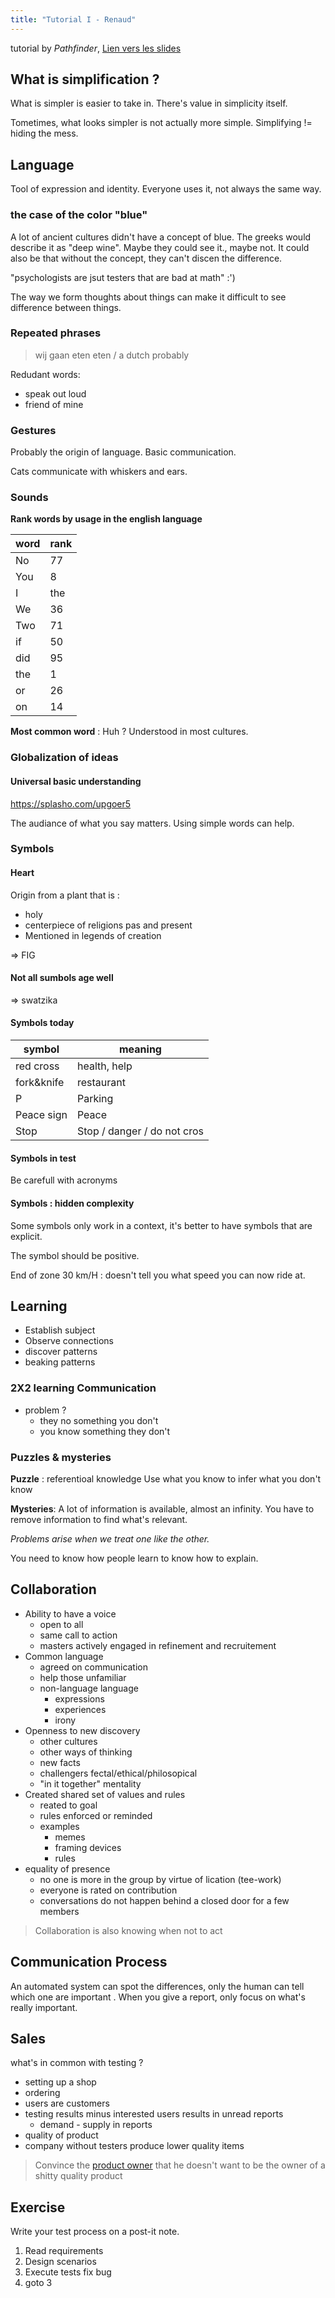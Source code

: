 ```yaml
---
title: "Tutorial I - Renaud"
---
```


tutorial by _Pathfinder_, [Lien vers les slides]()

## What is simplification ?

What is simpler  is easier to take in.
There's value in simplicity itself.

Tometimes, what looks simpler is not actually more simple.
Simplifying != hiding the mess.

## Language

Tool of expression and identity.
Everyone uses it, not always the same way.

### the case of the color "blue"
 A lot of ancient cultures didn't have a concept of blue.
 The greeks would describe it as "deep wine".
 Maybe they could see it., maybe not.
 It could also be that without the concept, they can't discen the difference.
 
"psychologists are jsut testers that are bad at math" :')

The way we form thoughts about things can make it difficult to see difference between things.

### Repeated phrases

> wij gaan eten eten
/ a dutch probably

Redudant words:
- speak out loud
- friend of mine

### Gestures
Probably the origin of language. 
Basic communication.

Cats communicate with whiskers and ears.

### Sounds
**Rank words by usage in the english language**

| word | rank |
| ---- | ---- |
| No   | 77   |
| You  | 8    |
| I    | the  |
| We   | 36   |
| Two  | 71   |
| if   | 50   |
| did  | 95   |
| the  | 1    |
| or   | 26   |
| on   | 14   |


**Most common word** : Huh ?
Understood in most cultures.

### Globalization of ideas

#### Universal basic understanding

https://splasho.com/upgoer5

The audiance of what you say matters. Using simple words can help.

### Symbols

#### Heart
Origin from a plant that is :
- holy
- centerpiece of religions pas and present
- Mentioned in legends of creation

=> FIG



#### Not all sumbols age well
 => swatzika

#### Symbols today

| symbol     | meaning                     |
| ---------- | --------------------------- |
| red cross  | health, help                |
| fork&knife | restaurant                  |
| P          | Parking                     |
| Peace sign | Peace                       |
| Stop       | Stop / danger / do not cros | 

#### Symbols in test
Be carefull with acronyms

#### Symbols : hidden complexity

Some symbols only work in a context, it's better to have symbols that are explicit.

The symbol should be positive.

End of zone 30 km/H : doesn't tell you what speed you can now ride at.

## Learning

- Establish subject
- Observe connections
- discover patterns
- beaking patterns

### 2X2 learning Communication
- problem ?
	- they no something you don't
	- you know something they don't

### Puzzles & mysteries

**Puzzle** : referentioal knowledge
Use what you know to infer what you don't know

**Mysteries**: A lot of information is available, almost an infinity.
You have to remove information to find what's relevant.

_Problems arise when we treat one like the other._

You need to know how people learn to know how to explain.

## Collaboration
- Ability to have a voice
	- open to all
	- same call to action
	- masters actively engaged in refinement and recruitement
- Common language
	- agreed on communication
	- help those unfamiliar
	- non-language language
		- expressions
		- experiences
		- irony
- Openness to new discovery
	- other cultures
	- other ways of thinking
	- new facts
	- challengers fectal/ethical/philosopical
	- "in it together" mentality
- Created shared set of values and rules
	- reated to goal 
	- rules enforced or reminded
	- examples
		- memes
		- framing devices
		- rules
- equality of presence
	- no one is more in the group by virtue of lication (tee-work)
	- everyone is rated on contribution
	- conversations do not happen behind a closed door for a few members

> Collaboration is also knowing when not to act

## Communication Process
An automated system can spot the differences, only the human can tell which one are important .
When you give a report, only focus on what's really important.

## Sales
what's in common with testing ?
- setting up a shop
- ordering
- users are customers
- testing results minus interested users results in unread reports
	- demand - supply in  reports
- quality of product
- company without testers produce lower quality items

> Convince the [product owner](concepts/Product%20Owner.md) that he doesn't want to be the owner of a shitty quality product

## Exercise
Write your test process on a post-it note.
1. Read requirements 
2. Design scenarios 
3. Execute tests fix bug 
4. goto 3



